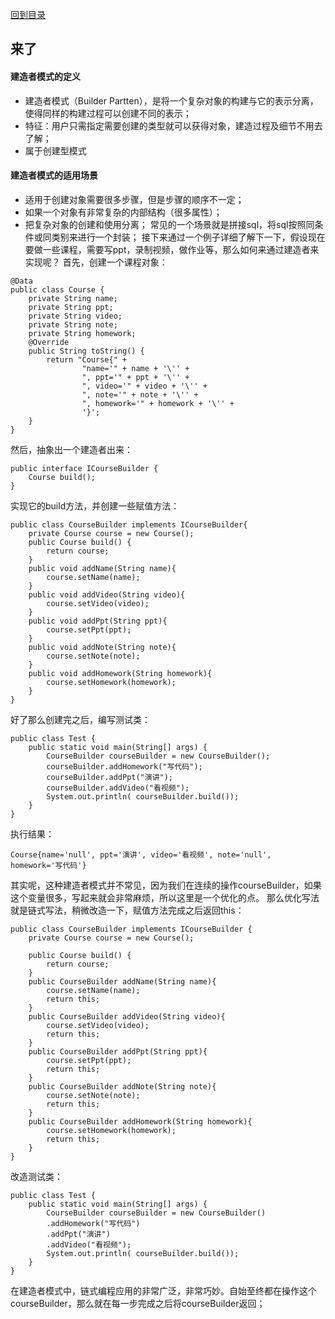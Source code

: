 
[回到目录](#directory)

## <a id="jianzaozhe">来了</a>

#### 建造者模式的定义
  * 建造者模式（Builder Partten），是将一个复杂对象的构建与它的表示分离，使得同样的构建过程可以创建不同的表示；
  * 特征：用户只需指定需要创建的类型就可以获得对象，建造过程及细节不用去了解；
  * 属于创建型模式
#### 建造者模式的适用场景
  * 适用于创建对象需要很多步骤，但是步骤的顺序不一定；
  * 如果一个对象有非常复杂的内部结构（很多属性）；
  * 把复杂对象的创建和使用分离；
常见的一个场景就是拼接sql，将sql按照同条件或同类别来进行一个封装；
接下来通过一个例子详细了解下一下，假设现在要做一些课程，需要写ppt，录制视频，做作业等，那么如何来通过建造者来实现呢？
首先，创建一个课程对象：
```
@Data
public class Course {
    private String name;
    private String ppt;
    private String video;
    private String note;
    private String homework;
    @Override
    public String toString() {
        return "Course{" +
                "name='" + name + '\'' +
                ", ppt='" + ppt + '\'' +
                ", video='" + video + '\'' +
                ", note='" + note + '\'' +
                ", homework='" + homework + '\'' +
                '}';
    }
}
```

然后，抽象出一个建造者出来：

```
public interface ICourseBuilder {
    Course build();
}
```

实现它的build方法，并创建一些赋值方法：

```
public class CourseBuilder implements ICourseBuilder{
    private Course course = new Course();
    public Course build() {
        return course;
    }
    public void addName(String name){
        course.setName(name);
    }
    public void addVideo(String video){
        course.setVideo(video);
    }
    public void addPpt(String ppt){
        course.setPpt(ppt);
    }
    public void addNote(String note){
        course.setNote(note);
    }
    public void addHomework(String homework){
        course.setHomework(homework);
    }
}
```

好了那么创建完之后，编写测试类：

```
public class Test {
    public static void main(String[] args) {
        CourseBuilder courseBuilder = new CourseBuilder();
        courseBuilder.addHomework("写代码");
        courseBuilder.addPpt("演讲");
        courseBuilder.addVideo("看视频");
        System.out.println( courseBuilder.build());
    }
}
```

执行结果：

```
Course{name='null', ppt='演讲', video='看视频', note='null', homework='写代码'}
```

其实呢，这种建造者模式并不常见，因为我们在连续的操作courseBuilder，如果这个变量很多，写起来就会非常麻烦，所以这里是一个优化的点。
那么优化写法就是链式写法，稍微改造一下，赋值方法完成之后返回this：

```
public class CourseBuilder implements ICourseBuilder {
    private Course course = new Course();

    public Course build() {
        return course;
    }
    public CourseBuilder addName(String name){
        course.setName(name);
        return this;
    }
    public CourseBuilder addVideo(String video){
        course.setVideo(video);
        return this;
    }
    public CourseBuilder addPpt(String ppt){
        course.setPpt(ppt);
        return this;
    }
    public CourseBuilder addNote(String note){
        course.setNote(note);
        return this;
    }
    public CourseBuilder addHomework(String homework){
        course.setHomework(homework);
        return this;
    }
}
```

改造测试类：

```
public class Test {
    public static void main(String[] args) {
        CourseBuilder courseBuilder = new CourseBuilder()
        .addHomework("写代码")
        .addPpt("演讲")
        .addVideo("看视频");
        System.out.println( courseBuilder.build());
    }
}
```

在建造者模式中，链式编程应用的非常广泛，非常巧妙。自始至终都在操作这个courseBuilder，那么就在每一步完成之后将courseBuilder返回；
